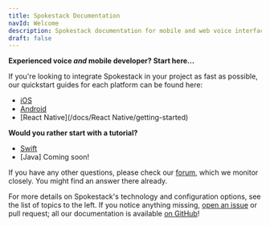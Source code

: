 ```yaml
---
title: Spokestack Documentation
navId: Welcome
description: Spokestack documentation for mobile and web voice interface development
draft: false
---
```


**Experienced voice _and_ mobile developer? Start here...**

If you're looking to integrate Spokestack in your project as fast as possible, our quickstart guides for each platform can be found here:

- [iOS](/docs/iOS/getting-started)
- [Android](/docs/Android/getting-started)
- [React Native](/docs/React Native/getting-started)

**Would you rather start with a tutorial?**

- [Swift](/blog/porting-a-smart-speaker-voice-app-to-mobile-part-1)
- [Java] Coming soon!

If you have any other questions, please check our [forum](https://forum.spokestack.io/), which we monitor closely. You might find an answer there already.

For more details on Spokestack's technology and configuration options, see the list of topics to the left. If you notice anything missing, [open an issue](https://github.com/spokestack/spokestack-website/issues) or pull request; all our documentation is available [on GitHub](https://github.com/spokestack/spokestack-website/tree/develop/content/docs)!
